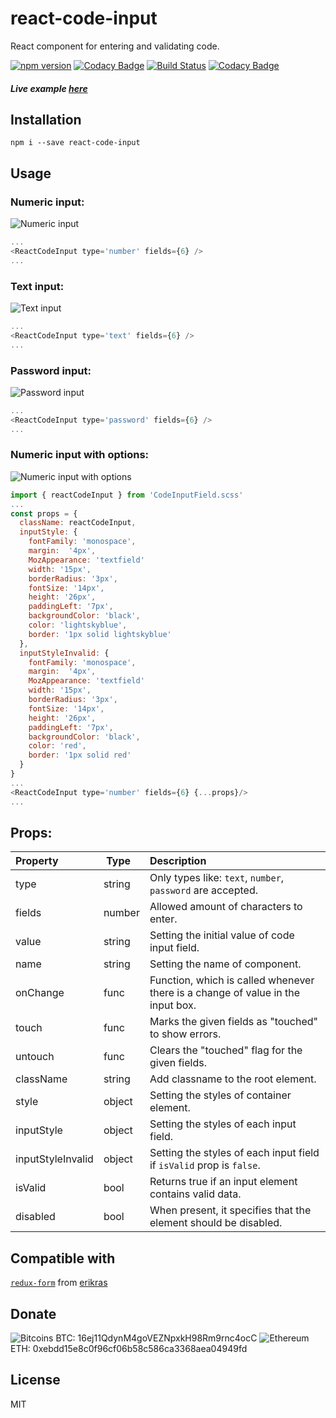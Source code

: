 # react-code-input
React component for entering and validating code.

[![npm version](https://badge.fury.io/js/react-code-input.svg)](https://badge.fury.io/js/react-code-input) [![Codacy Badge](https://api.codacy.com/project/badge/Grade/970fd2a1775740aa82eecad7cb407395)](https://www.codacy.com/app/konstantin_2/react-code-input?utm_source=github.com&amp;utm_medium=referral&amp;utm_content=40818419/react-code-input&amp;utm_campaign=Badge_Grade) [![Build Status](https://travis-ci.org/40818419/react-code-input.svg?branch=master)](https://travis-ci.org/40818419/react-code-input) [![Codacy Badge](https://api.codacy.com/project/badge/Coverage/970fd2a1775740aa82eecad7cb407395)](https://www.codacy.com/app/konstantin_2/react-code-input?utm_source=github.com&utm_medium=referral&utm_content=40818419/react-code-input&utm_campaign=Badge_Coverage)

##### Live example [here](https://40818419.github.io/react-code-input)

## Installation

`npm i --save react-code-input`

## Usage

### Numeric input:
![Numeric input](https://cloud.githubusercontent.com/assets/2235499/21593670/eafea336-d119-11e6-9d4b-738141f24b44.png)
```js
...
<ReactCodeInput type='number' fields={6} />
...
```

### Text input:
![Text input](https://cloud.githubusercontent.com/assets/2235499/21593708/61cebee2-d11a-11e6-9b8d-e99dbeeec23b.png)
```js
...
<ReactCodeInput type='text' fields={6} />
...
```
### Password input:
![Password input](https://cloud.githubusercontent.com/assets/2235499/21593710/65ed7252-d11a-11e6-995f-f0127af5bd9f.png)
```js
...
<ReactCodeInput type='password' fields={6} />
...
```
### Numeric input with options:
![Numeric input with options](https://cloud.githubusercontent.com/assets/2235499/21593674/f3bb887c-d119-11e6-8b3f-ba478a0f4692.png)
```js
import { reactCodeInput } from 'CodeInputField.scss'
...
const props = {
  className: reactCodeInput,
  inputStyle: {
    fontFamily: 'monospace',
    margin:  '4px',
    MozAppearance: 'textfield'
    width: '15px',
    borderRadius: '3px',
    fontSize: '14px',
    height: '26px',
    paddingLeft: '7px',
    backgroundColor: 'black',
    color: 'lightskyblue',
    border: '1px solid lightskyblue'
  },
  inputStyleInvalid: {
    fontFamily: 'monospace',
    margin:  '4px',
    MozAppearance: 'textfield'
    width: '15px',
    borderRadius: '3px',
    fontSize: '14px',
    height: '26px',
    paddingLeft: '7px',
    backgroundColor: 'black',
    color: 'red',
    border: '1px solid red'
  }
}
...
<ReactCodeInput type='number' fields={6} {...props}/>
...
```
## Props:

| Property | Type | Description |
|:---|:---|:---|
| type | string | Only types like: `text`, `number`, `password` are accepted.|
| fields | number | Allowed amount of characters to enter. |
| value | string | Setting the initial value of code input field. |
| name | string | Setting the name of component. |
| onChange | func | Function, which is called whenever there is a change of value in the input box. |
| touch | func | Marks the given fields as "touched" to show errors. |
| untouch | func | Clears the "touched" flag for the given fields. |
| className | string | Add classname to the root element. |
| style | object | Setting the styles of container element. |
| inputStyle | object | Setting the styles of each input field. |
| inputStyleInvalid | object | Setting the styles of each input field if `isValid` prop is `false`. |
| isValid | bool | Returns true if an input element contains valid data. |
| disabled | bool | When present, it specifies that the element should be disabled. |

## Compatible with
[`redux-form`](https://github.com/erikras/redux-form) from [erikras](https://github.com/erikras)

## Donate

![Bitcoins](https://user-images.githubusercontent.com/2235499/30970275-020c0342-a465-11e7-9a35-f139648a4998.png) BTC: 16ej11QdynM4goVEZNpxkH98Rm9rnc4ocC
![Ethereum](https://user-images.githubusercontent.com/2235499/30970274-02092564-a465-11e7-9ca0-f8cf8db74e15.png) ETH: 0xebdd15e8c0f96cf06b58c586ca3368aea04949fd

## License
MIT
